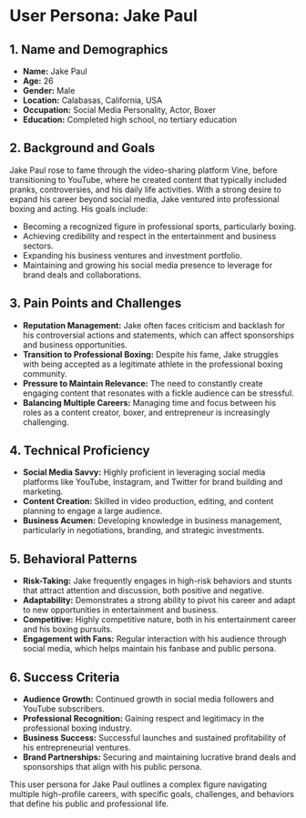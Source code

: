 # User Persona: Jake Paul

## 1. Name and Demographics
- **Name:** Jake Paul
- **Age:** 26
- **Gender:** Male
- **Location:** Calabasas, California, USA
- **Occupation:** Social Media Personality, Actor, Boxer
- **Education:** Completed high school, no tertiary education

## 2. Background and Goals
Jake Paul rose to fame through the video-sharing platform Vine, before transitioning to YouTube, where he created content that typically included pranks, controversies, and his daily life activities. With a strong desire to expand his career beyond social media, Jake ventured into professional boxing and acting. His goals include:
- Becoming a recognized figure in professional sports, particularly boxing.
- Achieving credibility and respect in the entertainment and business sectors.
- Expanding his business ventures and investment portfolio.
- Maintaining and growing his social media presence to leverage for brand deals and collaborations.

## 3. Pain Points and Challenges
- **Reputation Management:** Jake often faces criticism and backlash for his controversial actions and statements, which can affect sponsorships and business opportunities.
- **Transition to Professional Boxing:** Despite his fame, Jake struggles with being accepted as a legitimate athlete in the professional boxing community.
- **Pressure to Maintain Relevance:** The need to constantly create engaging content that resonates with a fickle audience can be stressful.
- **Balancing Multiple Careers:** Managing time and focus between his roles as a content creator, boxer, and entrepreneur is increasingly challenging.

## 4. Technical Proficiency
- **Social Media Savvy:** Highly proficient in leveraging social media platforms like YouTube, Instagram, and Twitter for brand building and marketing.
- **Content Creation:** Skilled in video production, editing, and content planning to engage a large audience.
- **Business Acumen:** Developing knowledge in business management, particularly in negotiations, branding, and strategic investments.

## 5. Behavioral Patterns
- **Risk-Taking:** Jake frequently engages in high-risk behaviors and stunts that attract attention and discussion, both positive and negative.
- **Adaptability:** Demonstrates a strong ability to pivot his career and adapt to new opportunities in entertainment and business.
- **Competitive:** Highly competitive nature, both in his entertainment career and his boxing pursuits.
- **Engagement with Fans:** Regular interaction with his audience through social media, which helps maintain his fanbase and public persona.

## 6. Success Criteria
- **Audience Growth:** Continued growth in social media followers and YouTube subscribers.
- **Professional Recognition:** Gaining respect and legitimacy in the professional boxing industry.
- **Business Success:** Successful launches and sustained profitability of his entrepreneurial ventures.
- **Brand Partnerships:** Securing and maintaining lucrative brand deals and sponsorships that align with his public persona.

This user persona for Jake Paul outlines a complex figure navigating multiple high-profile careers, with specific goals, challenges, and behaviors that define his public and professional life.